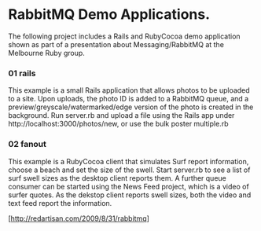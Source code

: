# RabbitMQ Demo Applications.

The following project includes a Rails and RubyCocoa demo application shown as part of a presentation about Messaging/RabbitMQ at 
the Melbourne Ruby group. 

### 01 rails

  This example is a small Rails application that allows photos to be uploaded to a site. Upon uploads, the photo ID is added 
  to a RabbitMQ queue, and a preview/greyscale/watermarked/edge version of the photo is created in the background. Run server.rb
  and upload a file using the Rails app under http://localhost:3000/photos/new, or use the bulk poster multiple.rb

### 02 fanout

  This example is a RubyCocoa client that simulates Surf report information, choose a beach and set the size of the swell. Start
  server.rb to see a list of surf swell sizes as the desktop client reports them. A further queue consumer can be started using
  the News Feed project, which is a video of surfer quotes. As the dekstop client reports swell sizes, both the video and text
  feed report the information.

[http://redartisan.com/2009/8/31/rabbitmq]
